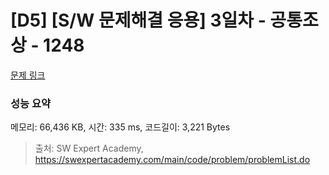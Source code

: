 # [D5] [S/W 문제해결 응용] 3일차 - 공통조상 - 1248 

[문제 링크](https://swexpertacademy.com/main/code/problem/problemDetail.do?contestProbId=AV15PTkqAPYCFAYD) 

### 성능 요약

메모리: 66,436 KB, 시간: 335 ms, 코드길이: 3,221 Bytes



> 출처: SW Expert Academy, https://swexpertacademy.com/main/code/problem/problemList.do